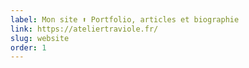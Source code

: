 ```yaml
---
label: Mon site ⬆️ Portfolio, articles et biographie
link: https://ateliertraviole.fr/
slug: website
order: 1
---
```

